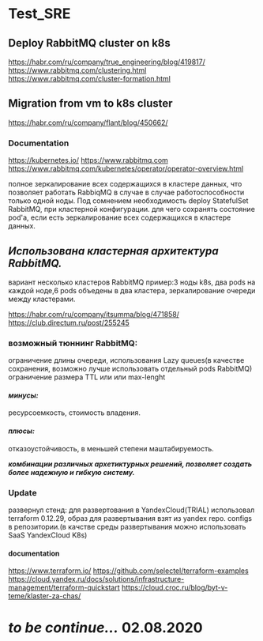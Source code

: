 # Test_SRE

## Deploy RabbitMQ cluster on k8s
 https://habr.com/ru/company/true_engineering/blog/419817/
 https://www.rabbitmq.com/clustering.html
 https://www.rabbitmq.com/cluster-formation.html

## Migration from vm to k8s cluster
 https://habr.com/ru/company/flant/blog/450662/ 

### Documentation

 https://kubernetes.io/
 https://www.rabbitmq.com
 https://www.rabbitmq.com/kubernetes/operator/operator-overview.html

полное зеркалирование всех содержащихся в кластере данных, что позволяет работать RabbiqMQ
в случае в случае работоспособности только одной ноды.
Под сомнением необходимость deploy StatefulSet RabbitMQ, при кластерной конфигурации.
для чего сохранять состояние pod'а, если есть зеркалирование всех содержащихся в кластере данных.

## ***Использована кластерная архитектура RabbitMQ.***
вариант несколько кластеров RabbitMQ
пример:3 ноды k8s, два pods на каждой ноде,6 pods объедены в два кластера,
зеркалирование очереди между кластерами.

https://habr.com/ru/company/itsumma/blog/471858/
https://club.directum.ru/post/255245

### **возможный тюннинг RabbitMQ:**
ограничение длины очереди,
использования Lazy queues(в качестве сохранения, возможно лучше использовать отдельный pods RabbitMQ)
ограничение размера TTL или или max-lenght

#### ***минусы:***
ресурсоемкость, стоимость владения.
 
#### ***плюсы:***
отказоустойчивость, в меньшей степени маштабируемость.

***комбинации различных архетиктурных решений, позволяет создать более надежную и гибкую систему.***

### Update
развернул стенд:
для развертования в YandexCloud(TRIAL) использовал terraform 0.12.29, образ для развертывания взят из yandex repo.
configs в репозитории.(в качстве среды развертывания можно использовать SaaS YandexCloud K8s)
    
#### documentation
  https://www.terraform.io/
  https://github.com/selectel/terraform-examples
  https://cloud.yandex.ru/docs/solutions/infrastructure-management/terraform-quickstart
  https://cloud.croc.ru/blog/byt-v-teme/klaster-za-chas/

# ***to be continue...***   02.08.2020